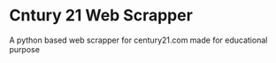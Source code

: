 # Cntury 21 Web Scrapper
A python based web scrapper for century21.com made for educational purpose
